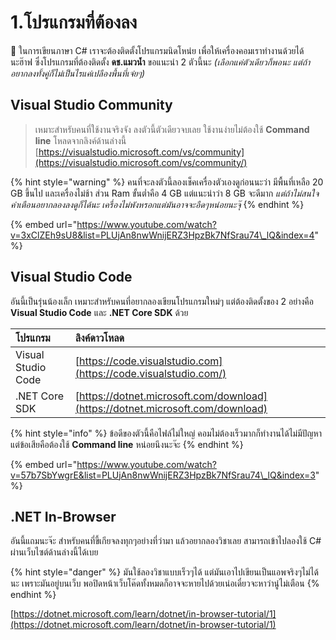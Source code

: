 # 1.โปรแกรมที่ต้องลง

💬 ในการเขียนภาษา C\# เราจะต้องติดตั้งโปรแกรมนิดโหน่ย เพื่อให้เครื่องคอมเราทำงานด้วยได้นะฮ๊าฟ ซึ่งโปรแกรมที่ต้องติดตั้ง **ดช.แมวน้ำ** ขอแนะนำ 2 ตัวนี้นะ _\(เลือกแค่ตัวเดียวก็พอนะ แต่ถ้าอยากลงทั้งคู่ก็ไม่เป็นไรแค่เปลืองพื้นที่เจ๋ยๆ\)_

## Visual Studio Community

> เหมาะสำหรับคนที่ใช้งานจริงจัง ลงตัวนี้ตัวเดียวจบเลย ใช้งานง่ายไม่ต้องใช้ **Command line** โหลดจากลิงค์ด้านล่างนี้ [https://visualstudio.microsoft.com/vs/community](https://visualstudio.microsoft.com/vs/community/)

{% hint style="warning" %}
คนที่จะลงตัวนี้ลองเช็คเครื่องตัวเองดูก่อนนะว่า มีพื้นที่เหลือ 20 GB ขึ้นไป และเครื่องไม่ช้า ส่วน Ram ขั้นต่ำคือ 4 GB แต่แนะนำว่า 8 GB จะดีมาก _แต่ถ้าไม่สนใจคำเตือนอยากลองลงดูก็ได้นะ เครื่องไม่พังหรอกแต่มันอาจจะอืดๆหน่อยนะจุ๊_
{% endhint %}

{% embed url="https://www.youtube.com/watch?v=3xClZEh9sU8&list=PLUjAn8nwWnijERZ3HpzBk7NfSrau74\_lQ&index=4" %}

## Visual Studio Code

อันนี้เป็นรุ่นน้องเล็ก เหมาะสำหรับคนที่อยากลองเขียนโปรแกรมใหม่ๆ แต่ต้องติดตั้งของ 2 อย่างคือ **Visual Studio Code** และ **.NET Core SDK** ด้วย

| โปรแกรม | ลิงค์ดาวโหลด |
| :--- | :--- |
| Visual Studio Code | [https://code.visualstudio.com](https://code.visualstudio.com/) |
| .NET Core SDK | [https://dotnet.microsoft.com/download](https://dotnet.microsoft.com/download) |

{% hint style="info" %}
ข้อดีของตัวนี้คือไฟล์ไม่ใหญ่ คอมไม่ต้องเร็วมากก็ทำงานได้ไม่มีปัญหา แต่ข้อเสียคือต้องใช้ **Command line** หน่อยนึงนะจ๊ะ
{% endhint %}

{% embed url="https://www.youtube.com/watch?v=57b7SbYwgrE&list=PLUjAn8nwWnijERZ3HpzBk7NfSrau74\_lQ&index=3" %}

## .NET In-Browser

อันนี้แถมนะจ๊ะ สำหรับคนที่ขี้เกียจลงทุกๆอย่างที่ว่ามา แล้วอยากลองวิชาเลย สามารถเข้าไปลองใช้ C\# ผ่านเว็บไซต์ด้านล่างนี้ได้เบย

{% hint style="danger" %}
มันใช้ลองวิชาแบบเร็วๆได้ แต่มันเอาไปเขียนเป็นแอพจริงๆไม่ได้นะ เพราะมันอยู่บนเว็บ พอปิดหน้าเว็บโค๊ดทั้งหมดก็อาจจะหายไปด้วยเน่อเดี๋ยวจะหาว่านู๋ไม่เตือน
{% endhint %}

[https://dotnet.microsoft.com/learn/dotnet/in-browser-tutorial/1](https://dotnet.microsoft.com/learn/dotnet/in-browser-tutorial/1)

